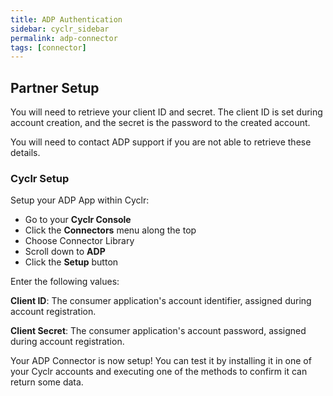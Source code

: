 ```yaml
---
title: ADP Authentication
sidebar: cyclr_sidebar
permalink: adp-connector
tags: [connector]
---
```


## Partner Setup

You will need to retrieve your client ID and secret. The client ID is set during account creation, and the secret is the password to the created account.

You will need to contact ADP support if you are not able to retrieve these details.

### Cyclr Setup

Setup your ADP App within Cyclr:

*   Go to your **Cyclr Console**
*   Click the **Connectors** menu along the top
*   Choose Connector Library
*   Scroll down to **ADP**
*   Click the **Setup** button

Enter the following values:

**Client ID**: The consumer application's account identifier, assigned during account registration.

**Client Secret**:  The consumer application's account password, assigned during account registration.


Your ADP Connector is now setup! You can test it by installing it in one of your Cyclr accounts and executing one of the methods to confirm it can return some data.
